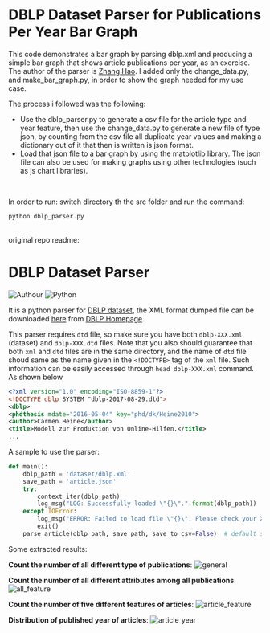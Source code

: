 # DBLP Dataset Parser for Publications Per Year Bar Graph

This code demonstrates a bar graph by parsing dblp.xml and producing a simple bar graph that shows article publications per year, as an exercise. The author of the parser is [Zhang Hao](https://github.com/IsaacChanghau). I added only the change_data.py, and make_bar_graph.py, in order to show the graph needed for my use case.
<br/>

The process i followed was the following:
 - Use the dblp_parser.py to generate a csv file for the article type and year feature, then use the change_data.py to generate a new file of type json, by counting from the csv file all duplicate year values and making a dictionary out of it that then is written is json format.
 - Load that json file to a bar graph by using the matplotlib library. The json file can also be used for making graphs using other technologies (such as js chart libraries).

 <br/>

 In order to run: switch directory th the src folder and run the command:<br/>
 ```
 python dblp_parser.py
 ```
<br/>
original repo readme:

# DBLP Dataset Parser 

![Authour](https://img.shields.io/badge/Author-Zhang%20Hao%20(Isaac%20Changhau)-blue.svg) ![Python](https://img.shields.io/badge/Python-3.6.5-brightgreen.svg)

It is a python parser for [DBLP dataset](https://dblp.uni-trier.de/), the XML format dumped file can be downloaded [here](http://dblp.org/xml/) from [DBLP Homepage](https://dblp.org/).

This parser requires `dtd` file, so make sure you have both `dblp-XXX.xml` (dataset) and `dblp-XXX.dtd` files. Note that you also should guarantee that both `xml` and `dtd` files are in the same directory, and the name of `dtd` file shoud same as the name given in the `<!DOCTYPE>` tag of the `xml` file. Such information can be easily accessed through `head dblp-XXX.xml` command. As shown below
```xml
<?xml version="1.0" encoding="ISO-8859-1"?>
<!DOCTYPE dblp SYSTEM "dblp-2017-08-29.dtd">
<dblp>
<phdthesis mdate="2016-05-04" key="phd/dk/Heine2010">
<author>Carmen Heine</author>
<title>Modell zur Produktion von Online-Hilfen.</title>
...
```

A sample to use the parser:
```python
def main():
    dblp_path = 'dataset/dblp.xml'
    save_path = 'article.json'
    try:
        context_iter(dblp_path)
        log_msg("LOG: Successfully loaded \"{}\".".format(dblp_path))
    except IOError:
        log_msg("ERROR: Failed to load file \"{}\". Please check your XML and DTD files.".format(dblp_path))
        exit()
    parse_article(dblp_path, save_path, save_to_csv=False)  # default save as json format
```

Some extracted results:

**Count the number of all different type of publications**:
![general](/img/general.png)

**Count the number of all different attributes among all publications**:
![all_feature](/img/all_feature.png)

**Count the number of five different features of articles**:
![article_feature](/img/article_feature.png)

**Distribution of published year of articles**:
![article_year](/img/article_year.png)
